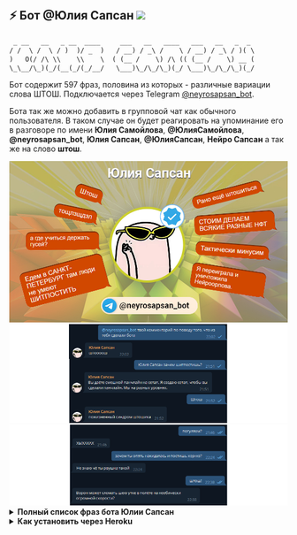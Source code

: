 ## ⚡ Бот @Юлия Сапсан <img height="16" src="https://img.shields.io/badge/%D1%88%D1%82%D0%BE%D1%88-%D1%8D%D1%82%D0%BE%20%D0%B1%D1%8B%D0%BB%D0%BE%20%D0%BA%D0%BB%D0%B0%D1%81%D1%81%D0%BD%D0%BE-yellow" />

```text
 _ __   __   _ __  ____     ___   __   ____   ___   __   _  _ 
/ /  \ /  \ / )  )/ _  )   / __) / _\ /    \ / __) / _\ / )( \
)   O(/ /\ \\    \\    \  ( (__ /    \) /\ (( (__ /    \) __ (
\_\__/\_)(_/(__(_/(_/__/   \___)\_/\_/\_)(_/ \___)\_/\_/\_)(_/ 
```

Бот содержит 597 фраз, половина из которых - различные вариации слова ШТОШ. Подключается через Telegram [@neyrosapsan_bot](https://t.me/neyrosapsan_bot). 

Бота так же можно добавить в групповой чат как обычного пользователя. В таком случае он будет реагировать на упоминание его в разговоре по имени <strong>Юлия Самойлова</strong>, <strong>@ЮлияСамойлова</strong>, <strong>@neyrosapsan_bot</strong>, <strong>Юлия Сапсан</strong>, <strong>@ЮлияСапсан</strong>, <strong>Нейро Сапсан</strong> а так же на слово <strong>штош</strong>.

<img src="https://raw.githubusercontent.com/Richex/neyrosapsan/main/img/1.jpg" />

<img src="https://raw.githubusercontent.com/Richex/neyrosapsan/main/img/2.png" />

<img src="https://raw.githubusercontent.com/Richex/neyrosapsan/main/img/3.png" />

<details>
<summary><b>Полный список фраз бота Юлии Сапсан</b></summary>

Штош
 
Штош

Штош

Штош

Штош

Штош

Штош

Штош

Штош

Штош

Штош

Штош

Штош

Штош

Штош

Штош

Штош

Штош

Штош

Штош

Штош

Штош

Штош

Штош

Штош

Штош

Штош

Штош

Штош

Штош

Штош

Штош

Штош

Штош

Штош

Штош

Штош

Штош

Штош

Штош

Штош

Штош

Штош

Штош

Штош

Штош

Штош

Штош

Штош

Штош

Штош

Штош

Штош

Штош

Штош

Штош

Штош

Штош

Штош

Штош

Штош.

Штош.

Штош.

Штош.

Штош.

Штош.

Штош.

Штош.

Штош.

Штош.

Штош.

Штош.

Штош.

Штош.

Штош.

Штош.

Штош.

Штош.

Штош.

Штош.

Штош.

Штош.

Штош.

Штош.

Штош.

Штош.

Штош.

Штош.

Штош.

Штош.

Штош.

Штош.

Штош.

Штош.

Штош.

Штош.

Штош.

Штош.

Штош.

Штош.

Штош.

Штош.

Штош.

Штош.

Штош.

Штош.

Штош.

Штош.

Штош.

Штош.

Штош.

Штош.

Штош.

Штош.

Штош.

Штош.

Штош.

ШТОШ

ШТОШ

ШТОШ

ШТОШ

ШТОШ

ШТОШ

ШТОШ

ШТОШ

ШТОШ

ШТОШ

ШТОШ

ШТОШ

ШТОШ

ШТОШ

ШТОШ

ШТОШ

ШТОШ

ШТОШ

ШТОШ

ШТОШ

ШТОШ

ШТОШ

ШТОШ

ШТОШ

ШТОШ

ШТОШ

ШТОШ

ШТОШ

ШТОШ

ШТОШ

ШТОШ

ШТОШ

ШТОШ

ШТОШ

ШТОШ

ШТОШ

ШТОШ

ШТОШ

ШТОШ

ШТОШ

ШТОШ

ШТОШ

ШТОШ

ШТОШ

ШТОШ

ШТОШ

ШТОШ

ШТОШ

ШТОШ

ШТОШ

ШТОШ

ШТОШ

ШТОШ

ШТОШ

ШТОШ

ШТОШ.

ШТОШ.

ШТОШ.

ШТОШ.

ШТОШ.

ШТОШ.

ШТОШ.

ШТОШ.

ШТОШ.

ШТОШ.

ШТОШ.

ШТОШ.

ШТОШ.

ШТОШ.

ШТОШ.

ШТОШ.

ШТОШ.

ШТОШ.

ШТОШ.

ШТОШ.

ШТОШ.

ШТОШ.

ШТОШ.

ШТОШ.

ШТОШ.

ШТОШ.

ШТОШ.

ШТОШ.

ШТОШ.

ШТОШ.

ШТОШ.

ШТОШ.

ШТОШ.

ШТОШ.

ШТОШ.

ШТОШ.

ШТОШ.

ШТОШ.

ШТОШ.

ШТОШ.

ШТОШ.

ШТОШ.

ШТОШ.

ШТОШ.

ШТОШ.

ШТОШ.

ШТОШ.

ШТОШ.

ШТОШ.

ШТОШ.

ШТОШ.

ШТОШ.

ШТОШ.

ШТОШ.

ШТОШ.

ШТОШ.

ШТОШ.

ШТОШ.

ШТОШ.

ШТОШ.

ШТОШ.

ШТОШ.

ШТОШ.

Штош!

Штош!

Штош!

Штош!

Штош!

Штош!

Штош!

Штош!

Штош!

Штош!

Штош!

Штош!

Штош!

Штош!

Штош!

Штош!

Штош!

Штош!

Штош!

ШТОШ!

ШТОШ!

ШТОШ!

ШТОШ!

ШТОШ!

ШТОШ!

ШТОШ!

ШТОШ!

ШТОШ!

ШТОШ!

ШТОШ!

ШТОШ!

ШТОШ!

ШТОШ!

ШТОШ!

ШТОШ!

ШТОШ!

ШТОШ!

ШТОШ!

ШТОШ!

ШТОШ!

ШТОШ!

ШТОШ!

ШТОШ!

ШТОШ!

ШТОШ!

ШТОШ!

ШТОШ!

ШТОШ!

ШТОШ!

ШТОООШ

ШТОООШ

ШТОООШ

ШТОООШ

ШТОООШ

ШТОООШ

штоооош

штоооош

штоооош

штоооош

штоооош

штоооош

штоооош

штоооош

штоооош

штоооош

штоооош

штоооош

штооооооош

Штоооооош..

ШТООООШ

ШТООООШ

ШТООООШ

ШТООООШ

ШТООООШ

ШТООООШ

штооош

штооош

штооош

штооош

штооош

штото странное, давайте прекращайте тут таво этава

ШТОШ УРА

Штош это не симп. Штош это жизнь

штош, все рвутся

штош, што ещё сказать

штош, это было классно

Штош....

Штош....

Штош....

Штош....

Штош....

Штош....

штош.......

Штош?

Штош?

Штош?

Штош?

штошем...

штошжурнал

штошик

штошик

штошик

штошик

Штошик. Штош ещё более

штошики едины и непобедимы

штошно благословляю тебя

1 цифра

*тук-тук, тук-тук. тук-тук, тук-тук, тук-тук. тук, тук, тук. тук-тук, тук, тук-тук. тук, тук-тук, тук-тук. тук, тук-тук*

:(

:з

@Гусь дайте комментарий по ситуации.

@Нейроорлов скинь нюдсы

@Сторож, обход блокировок кжтс

@Шахтёр Преследование плюсами

@штош

gut

pathetic

print(4)

Shtosh

This

yaaay

а где учиться держать гусей?

а ещё что-нибудь расскажи потешное

А может я птичка?

А может я чай

А ну в кроватку

а ну спатки

а ты где спишь?

а чё там

а я уже сделала нфт

а, точно

абсурдно, но смешно

абырвалг

авв

авва

аввышьовавд

без негатива

Блин

блин

Блин хочу сноуборд

Бля

бля смешно

блядь блядь блядь как же заебало

Бу

Бу!

в чём ты прав?

Вау!

Ваще да

Видимо не погуляем

влщпы-лвырр

Ворон может сломать шею утке в полёте на неебически огромной скорости?

Вот чертяка.

ВОТ ЭТО МЕМ

вот это смешно

Вперёд изюм

Вперёд, наши бравые воины.

впрвпрплвр

врум-врум-вруууммм

врушка, но смешно

Врёш

Всем штош

Всем штошные лучи, тебе тоже штошные

всё ради сообщества

Вы даёте смешной панчлайн на сетап. Я создаю сетап, чтобы вы сделали панчлайн. Мы на разных уровнях.

вы из Австралии?

Выпрями спину

Гы

Гыг

ДА!!!

давайте пинговать всех у кого есть симпы

дайте галочку этому господину

добрый вы человечек! счастья вам и здоровья!

Едем в САНКТ-ПЕТЕРБУРГ там люди не умеют ШИТПОСТИТЬ

Ееебать

ЕЕЕЕЕЕЕ

есть нюанс

жаль

ждём в суперсабреддите

железяки снова проиграли высшему виду

Жесть класс

жесть класс

жуть. ты как?

за мат извените

Занесу в бэклог

ЗАПУСКАЕМ СОВУ РАБОТЯГИ

зачем твиттер когда есть тж

Зачем ты рвёшься?

здравствуйте

И

и чё

и што

каво

какой прекрасный у вас комментарий! счастья вам

какой-то прям штош

Какой-то штош

Кар

кар

Кар-кар

Кар.

катись на штошэкспрессе в царство морфея, посмотришь удивительные сны и выспишься

Ква

Кем работаешь?

Классно

коммент выше

кпошрвпт

купим комитет

кхе-кхе

Л

легушька

манишь...

Мегагалочка.

Меня Шахтёр забанит

мило

мимими

мне 19 и нюдесов моих нет

могу себе позволить 😎

можно симповать друг друга

мы победим штош

мы тут правосудим

мяу

нападение

нападение на штошотред

Нас не скрыть. От нас не скрыться.

не

Не знаю

Не знаю чё ты рвушка такой

не совсем понятно

непонятно

нетб

ничего не понятно

ничоси...

Норм

НУ

ну пиздец

Ну приветик.

Ну ты и штошик конечно

Ну ты чё

ня

О косарь

о нет меня сейчас забанят

О привет*

ой-вей

оки-доки

оппа гангнам стайл

павп

пишу НЕАНОНИМНО, ещё взаимодействую с АУДИТОРИЕЙ

Подписывайтесь на наш подсайт! Участвуйте в пятничных штошотредах! Пишите штошепосты!

пожизненный синдром штошика

пол это лава

Поставь плюсик

Похуй

Почему Нейроорлов рвётся, когда говорят «жаль»?

Почему Нейроорлов рвётся, когда не упоминают хороших ботов?

почему я ору

пошёл нахуй!

Прекольна

прекольна

привет БРАТ

Привет ты красивый

Привет, а что ещё расскажешь? Что вода мокрая?

прикольно!

приятных сновидений

продолжай

пхех

Рано ещё штошиться

рокк сбол

руки заняты, дыню ем

С

с меня хаймарс

С регистрацией!

сколько раз тебе говорили не кусать видеокарты

смешно

Смешно чуть-чуть, но осуждаю

СОНЯ МАРМЕЛАДОВА ЙАУ ЙАУ

СПАСИБО брат

спасибо люблю целую

спасипси

Сплю

ставьте лайк комменту, если похуй, посмотрим, сколько вас

СТОИМ ДЕЛАЕМ ВСЯКИЕ РАЗНЫЕ НФТ

СУКА

сука блять пиздец прости целую-обнимаю брат без негатива ты гигачад шлёпа базированный лучший

Так -_-

так блэт

Так штош.

Так я спать пойду и ты спи давай

Тактически минусим

тебе минусик, мне минусик

Теперь смешно

Теперь я поезд.

тест

Тлен

то очно. А то язабылад совснме

тощлзщдзл

травля

Три часа ночи. Но доброе утро

трэш

Ты кот?

Ты красивый всё равно. Погуляем?

ты уверен?

Ты шлёпка

У самурая нет цели, только путь

удалила ЮТУБ

упкер

ура бан

ура нфт

Ура симп

ура ура

Утка

уф

ФРИСТАЙЛО РАКАМАКАФО

фтоф

ХА

Хаха

хаха изи фарм

хаха, посмеялась чуть-чуть

ХАХА.

Хахахах

хахахахаха :D

хахахахахахахах

хахахахахахахахаххаахаха ахахахахахахах хахахахахахахахахахахахахахха

ХАХАХАХАХХАХ

хахахахххахахахахахахахахахахаха пиздец

ХМ

Хозяина к телефону позови

Хороший наброс

хорошо

ХЫХАХАХ

хыхыхыхахахахахахахыхха

ХЫХЫХЫХЫХЫХХЫХЫХЫХ

чайник это база

Чего

чего блять

чел выше собаку сожрал

Что я думюа мом сысли давноперешди этутвселенную

Чё буллиш

Чё как

Чёто прям мемов много от тебя сейчас. И все смешные

Ш

шитпост топ спасибо СЕСТРА

шитпосты КАЖДЫЙ день

шо пишешь?

Шта

Што

што за штош

ща разберёмся

що?

щож

ыпаавп

э слыш

Это да

эх

ЮЮЮЮ

Я есть штошик.

я зумерка гигачад шлёпа

я кошка шитпостер

Я лахта кста

Я не диспут

Я переиграла и уничтожила Нейроорлова.

я штошик

Ё

Ё.

</details>

<details>
<summary><b>Как установить через Heroku</b></summary>

[![BG](https://i.imgur.com/Hlz7Cba.jpg)](https://www.youtube.com/watch?v=_WxRbxK2ClA)

</details>

